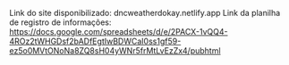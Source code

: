 
Link do site disponibilizado: dncweatherdokay.netlify.app
Link da planilha de registro de informações: https://docs.google.com/spreadsheets/d/e/2PACX-1vQQ4-4ROz2tWHGDsf2bADfEgtIwBDWCaI0ss1gf59-ez5o0MVtONoNa8ZQ8sH04yWNr5frMtLvEzZx4/pubhtml
